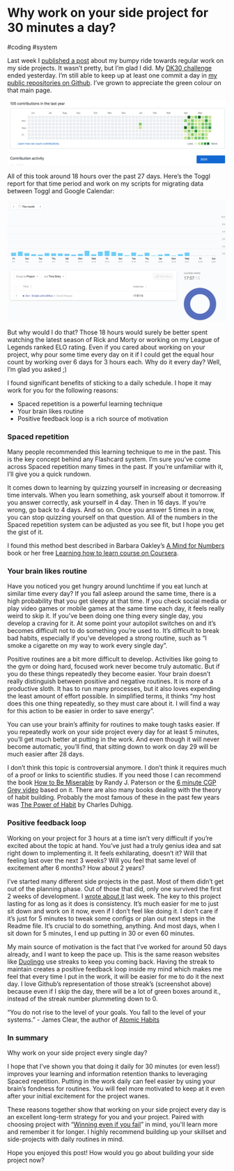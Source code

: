 # Why work on your side project for 30 minutes a day?
#coding #system

Last week I [published a post](https://warpas.github.io/20200520_post.html) about my bumpy ride towards regular work on my side projects. It wasn’t pretty, but I’m glad I did. My [DK30 challenge](https://day9.tv/dk30/project/5ea88325015a1b2db108d0ef) ended yesterday. I’m still able to keep up at least one commit a day in [my public repositories on Github](https://github.com/warpas). I’ve grown to appreciate the green colour on that main page.

![](../img/002/github_2020may28.png)

All of this took around 18 hours over the past 27 days. Here’s the Toggl report for that time period and work on my scripts for migrating data between Toggl and Google Calendar:

![](../img/002/toggl_2020may.png)

But why would I do that? Those 18 hours would surely be better spent watching the latest season of Rick and Morty or working on my League of Legends ranked ELO rating.  Even if you cared about working on your project, why pour some time every day on it if I could get the equal hour count by working over 6 days for 3 hours each. Why do it every day? Well, I’m glad you asked ;)

I found significant benefits of sticking to a daily schedule. I hope it may work for you for the following reasons:
* Spaced repetition is a powerful learning technique
* Your brain likes routine
* Positive feedback loop is a rich source of motivation

### Spaced repetition

Many people recommended this learning technique to me in the past. This is the key concept behind any Flashcard system. I’m sure you’ve come across Spaced repetition many times in the past. If you’re unfamiliar with it, I’ll give you a quick rundown.

It comes down to learning by quizzing yourself  in increasing or decreasing time intervals. When you learn something, ask yourself about it tomorrow. If you answer correctly, ask yourself in 4 day. Then in 16 days.  If you’re wrong, go back to 4 days. And so on. Once you answer 5 times in a row, you can  stop quizzing yourself on that question. All of the numbers in the Spaced repetition system can be adjusted as you see fit, but I hope you get the gist of it.

 I found this method best described in Barbara Oakley’s [A Mind for Numbers](https://www.goodreads.com/book/show/18693655-a-mind-for-numbers) book or her free [Learning how to learn course on Coursera](https://www.coursera.org/learn/learning-how-to-learn).

### Your brain likes routine

Have you noticed you get hungry around lunchtime if you eat lunch at similar time every day? If you fall asleep around the same time, there is a high probability that you get sleepy at that time. If you check social media or play video games or mobile games at the same time each day, it feels really weird to skip it. If you’ve been doing one thing every single day, you develop a craving for it. At some point your autopilot switches on and it’s becomes difficult not to do something you’re used to. It’s difficult to break bad habits, especially if you’ve developed a strong routine, such as “I smoke a cigarette on my way to work every single day”.

Positive routines are a bit more difficult to develop. Activities like going to the gym or doing hard, focused work never become truly automatic. But if you do these things repeatedly they become easier. Your brain doesn’t really distinguish between positive and negative routines. It is more of a productive sloth. It has to run many processes, but it also loves expending the least amount of effort possible. In simplified terms, it thinks “my host does this one thing repeatedly, so they must care about it. I will find a way for this action to be easier in order to save energy”.

You can use your brain’s affinity for routines to make tough tasks easier. If you repeatedly work on your side project every day for at least 5 minutes, you’ll get much better at putting in the work. And even though it will never become automatic, you’ll find, that sitting down to work on day 29 will be much easier after 28 days.

I don’t think this topic is controversial anymore. I don’t think it requires much of a proof or links to scientific studies. If you need those I can recommend the book [How to Be Miserable](https://www.goodreads.com/book/show/25898044-how-to-be-miserable) by Randy J. Paterson or  the [6 minute CGP Grey video](https://www.youtube.com/watch?v=LO1mTELoj6o) based on it. There are also many books dealing with the theory of habit building. Probably the most famous of these in the past few years was [The Power of Habit](https://www.goodreads.com/book/show/12609433-the-power-of-habit) by Charles Duhigg.

### Positive feedback loop

Working on your project for 3 hours at a time isn’t very difficult if you’re excited about the topic at hand. You’ve just had a truly genius idea and sat right down to implementing it. It feels exhilarating, doesn’t it? Will that feeling last over the next 3 weeks? Will you feel that same level of excitement after 6 months? How about 2 years?

I’ve started many different side projects in the past. Most of them didn’t get out of the planning phase. Out of those that did, only one survived the first 2 weeks of development. I [wrote about it](https://warpas.github.io/posts/001.html) last week. The key to this project lasting for as long as it does is consistency. It’s much easier for me to just sit down and work on it now, even if I don’t feel like doing it. I don’t care if it’s just for 5 minutes to tweak some configs or plan out next steps in the Readme file. It’s crucial to do something, anything. And most days, when I sit down for 5 minutes, I end up putting in 30 or even 60 minutes.

My main source of motivation is the fact that I’ve worked for around 50 days already, and I want to keep the pace up.  This is the same reason websites like [Duolingo](https://www.duolingo.com/) use streaks to keep you coming back. Having the streak to maintain creates a positive feedback loop inside my mind which makes me feel that every time I put in the work, it will be easier for me to do it the next day.  I love Github’s representation of those streak’s (screenshot above) because even if I skip the day, there will be a lot of green boxes around it., instead of the streak number plummeting down to 0.

“You do not rise to the level of your goals. You fall to the level of your systems.” - James Clear, the author of [Atomic Habits](https://www.goodreads.com/book/show/40121378-atomic-habits)

### In summary

Why work on your side project every single day?

I hope that I’ve shown you that doing it daily for 30 minutes (or even less!) improves your learning and information retention thanks to leveraging Spaced repetition. Putting in the work daily can feel easier by using your brain’s fondness for routines. You will feel more motivated to keep at it even after your initial excitement for the project wanes.

These reasons together show that working on your side project every day is an excellent long-term strategy for you and your project. Paired with choosing project with “[Winning even if you fail](https://youtu.be/wCPbPMRNnvk?t=182)”  in mind, you'll learn more and remember it for longer. I highly recommend building up your skillset and side-projects with daily routines in mind.

Hope you enjoyed this post! How would you go about building your side project now?
